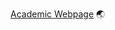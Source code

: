 
<!--
**aditya08/aditya08** is a ✨ _special_ ✨ repository because its `README.md` (this file) appears on your GitHub profile.

Here are some ideas to get you started:

- 🔭 I’m currently working on ...
- 🌱 I’m currently learning ...
- 👯 I’m looking to collaborate on ...
- 🤔 I’m looking for help with ...
- 💬 Ask me about ...
- 📫 How to reach me: ...
- 😄 Pronouns: ...
- ⚡ Fun fact: ...
-->

[Academic Webpage](https://aditya08.github.io) 🌏

<!--[Top Langs](https://github-readme-stats.vercel.app/api/top-langs/?username=aditya08&theme=vue-dark)-->
